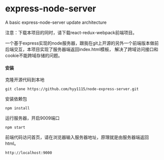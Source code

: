 # express-node-server 
A basic express-node-server update architecture

注意：下载本项目的同时，请下载react-redux-webpack前端项目。  

一个基于express实现的node服务器，跟我在git上开源的另外一个前端版本做前后端交互，本项目实现了服务器端返回index.html模板，
解决了跨域访问接口和cookie不能跨域存储的问题。

#### 安装

克隆开源代码到本地
```
git clone https://github.com/hyy1115/node-express-server.git  
```

安装依赖包
```
npm install
```

运行服务器，开启9009端口
```
npm start
```

前端代码访问首页，请在浏览器输入服务器地址，原理就是由服务器端返回html。
```
http://localhost:9000
```